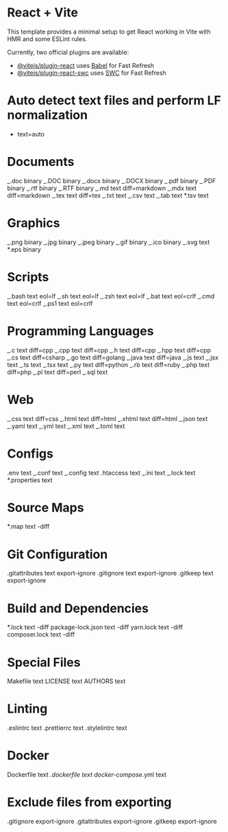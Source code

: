 # React + Vite

This template provides a minimal setup to get React working in Vite with HMR and some ESLint rules.

Currently, two official plugins are available:

- [@vitejs/plugin-react](https://github.com/vitejs/vite-plugin-react/blob/main/packages/plugin-react/README.md) uses [Babel](https://babeljs.io/) for Fast Refresh
- [@vitejs/plugin-react-swc](https://github.com/vitejs/vite-plugin-react-swc) uses [SWC](https://swc.rs/) for Fast Refresh

# Auto detect text files and perform LF normalization

- text=auto

# Documents

_.doc binary
_.DOC binary
_.docx binary
_.DOCX binary
_.pdf binary
_.PDF binary
_.rtf binary
_.RTF binary
_.md text diff=markdown
_.mdx text diff=markdown
_.tex text diff=tex
_.txt text
_.csv text
_.tab text
\*.tsv text

# Graphics

_.png binary
_.jpg binary
_.jpeg binary
_.gif binary
_.ico binary
_.svg text
\*.eps binary

# Scripts

_.bash text eol=lf
_.sh text eol=lf
_.zsh text eol=lf
_.bat text eol=crlf
_.cmd text eol=crlf
_.ps1 text eol=crlf

# Programming Languages

_.c text diff=cpp
_.cpp text diff=cpp
_.h text diff=cpp
_.hpp text diff=cpp
_.cs text diff=csharp
_.go text diff=golang
_.java text diff=java
_.js text
_.jsx text
_.ts text
_.tsx text
_.py text diff=python
_.rb text diff=ruby
_.php text diff=php
_.pl text diff=perl
_.sql text

# Web

_.css text diff=css
_.html text diff=html
_.xhtml text diff=html
_.json text
_.yaml text
_.yml text
_.xml text
_.toml text

# Configs

.env text
_.conf text
_.config text
.htaccess text
_.ini text
_.lock text
\*.properties text

# Source Maps

\*.map text -diff

# Git Configuration

.gitattributes text export-ignore
.gitignore text export-ignore
.gitkeep text export-ignore

# Build and Dependencies

\*.lock text -diff
package-lock.json text -diff
yarn.lock text -diff
composer.lock text -diff

# Special Files

Makefile text
LICENSE text
AUTHORS text

# Linting

.eslintrc text
.prettierrc text
.stylelintrc text

# Docker

Dockerfile text
_.dockerfile text
docker-compose_.yml text

# Exclude files from exporting

.gitignore export-ignore
.gitattributes export-ignore
.gitkeep export-ignore
